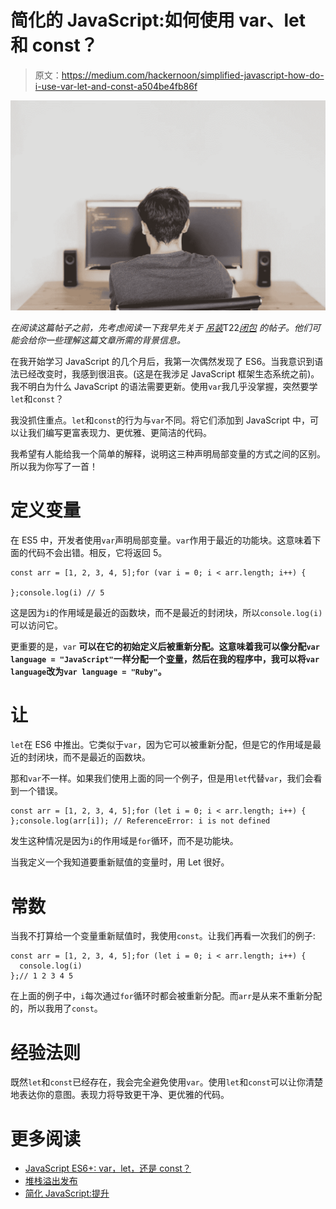 # 简化的 JavaScript:如何使用 var、let 和 const？

> 原文：<https://medium.com/hackernoon/simplified-javascript-how-do-i-use-var-let-and-const-a504be4fb86f>

![](img/ca98641569d2856abaf48fbfccea7a97.png)

*在阅读这篇帖子之前，先考虑阅读一下我早先关于* [*吊装*](https://hackernoon.com/simplified-javascript-hoisting-9128b74bb397)T22[*闭包*](https://code.likeagirl.io/simplified-javascript-getting-started-with-closures-f40f65317d00) *的帖子。他们可能会给你一些理解这篇文章所需的背景信息。*

在我开始学习 JavaScript 的几个月后，我第一次偶然发现了 ES6。当我意识到语法已经改变时，我感到很沮丧。(这是在我涉足 JavaScript 框架生态系统之前)。我不明白为什么 JavaScript 的语法需要更新。使用`var`我几乎没掌握，突然要学`let`和`const`？

我没抓住重点。`let`和`const`的行为与`var`不同。将它们添加到 JavaScript 中，可以让我们编写更富表现力、更优雅、更简洁的代码。

我希望有人能给我一个简单的解释，说明这三种声明局部变量的方式之间的区别。所以我为你写了一首！

# 定义变量

在 ES5 中，开发者使用`var`声明局部变量。`var`作用于最近的功能块。这意味着下面的代码不会出错。相反，它将返回 5。

```
const arr = [1, 2, 3, 4, 5];for (var i = 0; i < arr.length; i++) { 

};console.log(i) // 5
```

这是因为`i`的作用域是最近的函数块，而不是最近的封闭块，所以`console.log(i)`可以访问它。

更重要的是，`var` **可以在它的初始定义后被重新分配。这意味着我可以像分配`var language = "JavaScript"`一样分配一个[变量](https://hackernoon.com/tagged/variable)，然后在我的程序中，我可以将`var language`改为`var language = "Ruby"`。**

# 让

`let`在 ES6 中推出。它类似于`var`，因为它可以被重新分配，但是它的作用域是最近的封闭块，而不是最近的函数块。

那和`var`不一样。如果我们使用上面的同一个例子，但是用`let`代替`var`，我们会看到一个错误。

```
const arr = [1, 2, 3, 4, 5];for (let i = 0; i < arr.length; i++) {
};console.log(arr[i]); // ReferenceError: i is not defined
```

发生这种情况是因为`i`的作用域是`for`循环，而不是功能块。

当我定义一个我知道要重新赋值的变量时，用 Let 很好。

# 常数

当我不打算给一个变量重新赋值时，我使用`const`。让我们再看一次我们的例子:

```
const arr = [1, 2, 3, 4, 5];for (let i = 0; i < arr.length; i++) { 
  console.log(i) 
};// 1 2 3 4 5
```

在上面的例子中，`i`每次通过`for`循环时都会被重新分配。而`arr`是从来不重新分配的，所以我用了`const`。

# 经验法则

既然`let`和`const`已经存在，我会完全避免使用`var`。使用`let`和`const`可以让你清楚地表达你的意图。表现力将导致更干净、更优雅的代码。

# 更多阅读

*   [JavaScript ES6+: var，let，还是 const？](/javascript-scene/javascript-es6-var-let-or-const-ba58b8dcde75)
*   [堆栈溢出发布](https://stackoverflow.com/questions/762011/whats-the-difference-between-using-let-and-var-to-declare-a-variable)
*   [简化 JavaScript:提升](https://hackernoon.com/simplified-javascript-hoisting-9128b74bb397)